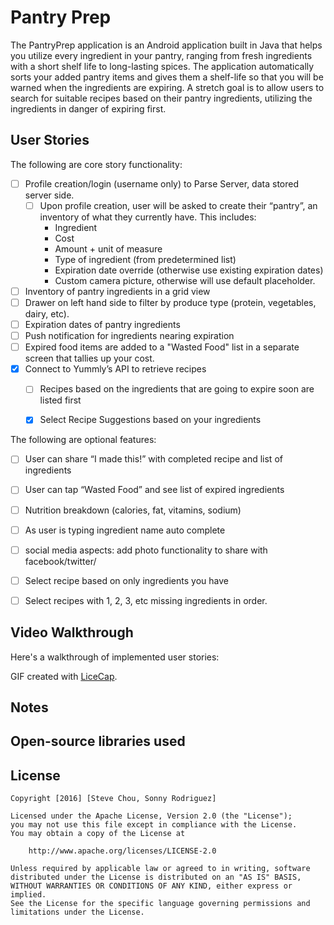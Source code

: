 # Pantry Prep

The PantryPrep application is an Android application built in Java that helps you utilize every ingredient in your pantry, ranging from fresh ingredients with a short shelf life to long-lasting spices. The application automatically sorts your added pantry items and gives them a shelf-life so that you will be warned when the ingredients are expiring.  A stretch goal is to allow users to search for suitable recipes based on their pantry ingredients, utilizing the ingredients in danger of expiring first.  

## User Stories

The following are core story functionality:

* [ ] Profile creation/login (username only) to Parse Server, data stored server side.
  * [ ] Upon profile creation, user will be asked to create their “pantry”, an inventory of what they currently have.  This includes: 
	* Ingredient
	* Cost
	* Amount + unit of measure
	* Type of ingredient (from predetermined list)
	* Expiration date override (otherwise use existing expiration dates)
	* Custom camera picture, otherwise will use default placeholder. 
* [ ] Inventory of pantry ingredients in a grid view 
* [ ] Drawer on left hand side to filter by produce type (protein, vegetables, dairy, etc).  
* [ ] Expiration dates of pantry ingredients
* [ ] Push notification for ingredients nearing expiration
* [ ] Expired food items are added to a "Wasted Food" list in a separate screen that tallies up your cost.  
* [x] Connect to Yummly’s API to retrieve recipes 
  * [ ] Recipes based on the ingredients that are going to expire soon are listed first
  * [x] Select Recipe Suggestions based on your ingredients 



The following are optional features: 

* [ ] User can share “I made this!” with completed recipe and list of ingredients
* [ ] User can tap “Wasted Food” and see list of expired ingredients
* [ ] Nutrition breakdown (calories, fat, vitamins, sodium)
* [ ] As user is typing ingredient name auto complete
* [ ] social media aspects: add photo functionality to share with facebook/twitter/
* [ ] Select recipe based on only ingredients you have
* [ ] Select recipes with 1, 2, 3, etc missing ingredients in order. 



## Video Walkthrough

Here's a walkthrough of implemented user stories:


GIF created with [LiceCap](http://www.cockos.com/licecap/).

## Notes



## Open-source libraries used



## License

    Copyright [2016] [Steve Chou, Sonny Rodriguez]

    Licensed under the Apache License, Version 2.0 (the "License");
    you may not use this file except in compliance with the License.
    You may obtain a copy of the License at

        http://www.apache.org/licenses/LICENSE-2.0

    Unless required by applicable law or agreed to in writing, software
    distributed under the License is distributed on an "AS IS" BASIS,
    WITHOUT WARRANTIES OR CONDITIONS OF ANY KIND, either express or implied.
    See the License for the specific language governing permissions and
    limitations under the License.
